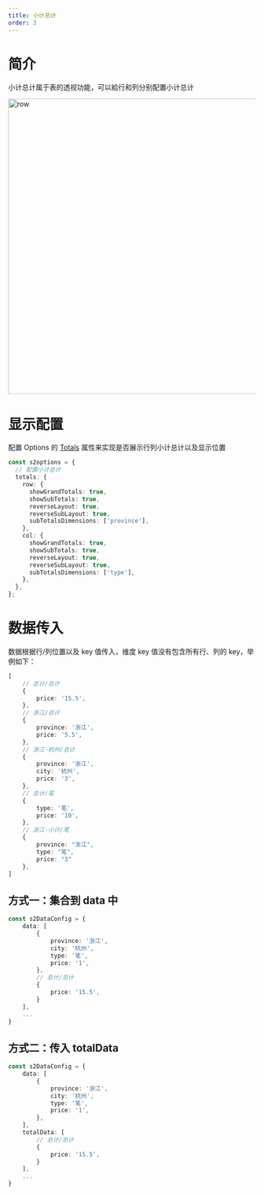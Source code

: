 ```yaml
---
title: 小计总计
order: 3
---
```


# 简介
小计总计属于表的透视功能，可以給行和列分别配置小计总计


<img src="https://gw.alipayobjects.com/mdn/rms_56cbb2/afts/img/A*1L6EQ73xuLgAAAAAAAAAAAAAARQnAQ" width = "600"  alt="row" />



# 显示配置
配置 Options 的 [Totals]() 属性来实现是否展示行列小计总计以及显示位置
```typescript
const s2options = {
  // 配置小计总计
  totals: {
    row: {
      showGrandTotals: true,
      showSubTotals: true,
      reverseLayout: true,
      reverseSubLayout: true,
      subTotalsDimensions: ['province'],
    },
    col: {
      showGrandTotals: true,
      showSubTotals: true,
      reverseLayout: true,
      reverseSubLayout: true,
      subTotalsDimensions: ['type'],
    },
  },
};

```

# 数据传入
数据根据行/列位置以及 key 值传入，维度 key 值没有包含所有行、列的 key，举例如下：
```typescript
[
    // 总计/总计
    {
        price: '15.5',
    },
    // 浙江/总计
    {
        province: '浙江',
        price: '5.5',
    },
    // 浙江-杭州/总计
    {
        province: '浙江',
        city: '杭州',
        price: '3',
    },
    // 总计/笔
    {
        type: '笔',
        price: '10',
    },
    // 浙江-小计/笔
    {
        province: "浙江",
        type: "笔",
        price: "3"
    },
]

```

## 方式一：集合到 data 中
```typescript
const s2DataConfig = {
    data: [
        {
            province: '浙江',
            city: '杭州',
            type: '笔',
            price: '1',
        },
        // 总计/总计
        {
            price: '15.5',
        }
    ],
    ...
}

```

## 方式二：传入 totalData
```typescript
const s2DataConfig = {
    data: [
        {
            province: '浙江',
            city: '杭州',
            type: '笔',
            price: '1',
        },
    ],
    totalData: [
        // 总计/总计
        {
            price: '15.5',
        }
    ],
    ...
}

```